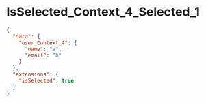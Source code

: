 # IsSelected_Context_4_Selected_1

```json
{
  "data": {
    "user_Context_4": {
      "name": "a",
      "email": "b"
    }
  },
  "extensions": {
    "isSelected": true
  }
}
```
